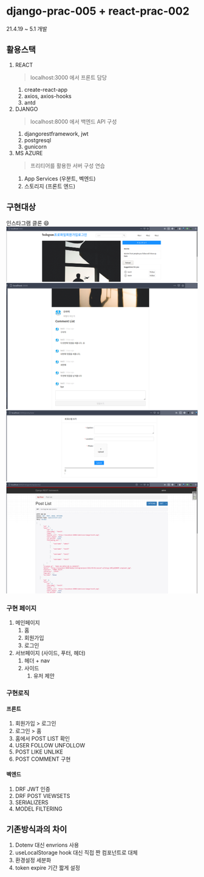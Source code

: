 # django-prac-005 + react-prac-002
21.4.19 ~ 5.1 개발
## 활용스택

1. REACT
   > localhost:3000 에서 프론트 담당
   1. create-react-app
   2. axios, axios-hooks
   3. antd
2. DJANGO
   > localhost:8000 에서 백엔드 API 구성
   1. djangorestframework, jwt
   2. postgresql
   3. gunicorn
3. MS AZURE
   > 프리티어를 활용한 서버 구성 연습
   1. App Services (우분트, 벡엔드)
   2. 스토리지 (프론트 엔드)


## 구현대상

인스타그램 클론 :smile:
![](presentation/스크린샷,%202021-05-01%2022-20-57.png)
![](presentation/스크린샷,%202021-05-01%2022-21-16.png)
![](presentation/스크린샷,%202021-05-01%2022-21-32.png)
![](presentation/스크린샷,%202021-05-01%2022-21-54.png)

### 구현 페이지
1. 메인페이지
   1. 홈
   2. 회원가입
   3. 로그인
2. 서브페이지 (사이드, 푸터, 헤더)
   1. 헤더 + nav
   2. 사이드
      1. 유저 제안

### 구현로직
#### 프론트

1. 회원가입 > 로그인
2. 로그인 > 홈
3. 홈에서 POST LIST 확인
4. USER FOLLOW UNFOLLOW
5. POST LIKE UNLIKE
6. POST COMMENT 구현

#### 벡엔드

1. DRF JWT 인증
2. DRF POST VIEWSETS
3. SERIALIZERS
4. MODEL FILTERING


## 기존방식과의 차이

1. Dotenv 대신 envrions 사용
2. useLocalStorage hook 대신 직접 짠 컴포넌트로 대체
3. 환경설정 세분화
4. token expire 기간 짧게 설정
